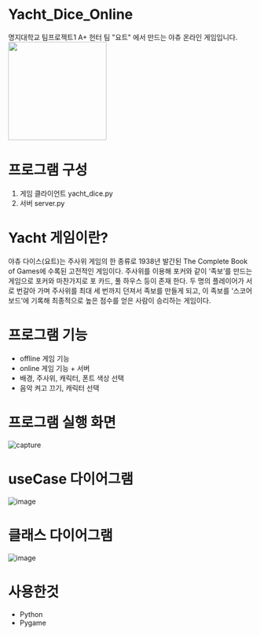 # Yacht_Dice_Online
명지대학교 팀프로젝트1 A+ 헌터 팀 "요트" 에서 만드는 야츄 온라인 게임입니다.
<img src="https://user-images.githubusercontent.com/25293311/103045617-99244980-45c8-11eb-864e-7b35f67b01cd.png" width="200px">

# 프로그램 구성
1. 게임 클라이언트 yacht_dice.py
2. 서버 server.py

# Yacht 게임이란?
야츄 다이스(요트)는 주사위 게임의 한 종류로 1938년 발간된 The Complete Book of Games에 수록된 고전적인 게임이다. 주사위를 이용해 포커와 같이 ‘족보’를 만드는 게임으로 포커와 마찬가지로 포 카드, 풀 하우스 등이 존재 한다. 두 명의 플레이어가 서로 번갈아 가며 주사위를 최대 세 번까지 던져서 족보를 만들게 되고, 이 족보를 ‘스코어보드’에 기록해 최종적으로 높은 점수를 얻은 사람이 승리하는 게임이다. 

# 프로그램 기능
* offline 게임 기능
* online 게임 기능 + 서버
* 배경, 주사위, 캐릭터, 폰트 색상 선택 
* 음악 켜고 끄기, 캐릭터 선택

# 프로그램 실행 화면
![capture](https://user-images.githubusercontent.com/25293311/103045620-9b86a380-45c8-11eb-8ff7-d23639b6ba5a.PNG)

# useCase 다이어그램
![image](https://user-images.githubusercontent.com/25293311/103045729-020bc180-45c9-11eb-95fe-4f2ada7e9d63.png)

# 클래스 다이어그램
![image](https://user-images.githubusercontent.com/25293311/103045718-fae4b380-45c8-11eb-9a53-c1b3a6b838be.png)

# 사용한것
* Python
* Pygame
